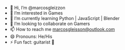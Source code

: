 - 👋 Hi, I’m @marcosgleizzon
- 👀 I’m interested in Games
- 🌱 I’m currently learning Python | JavaScript | Blender
- 💞️ I’m looking to collaborate on Gamers
- 📫 How to reach me marcosgleisson@outlook.com
- 😄 Pronouns: He/His
- ⚡ Fun fact: guitarist 🎸

<!---
marcosgleizzon/marcosgleizzon is a ✨ special ✨ repository because its `README.md` (this file) appears on your GitHub profile.
You can click the Preview link to take a look at your changes.
--->
